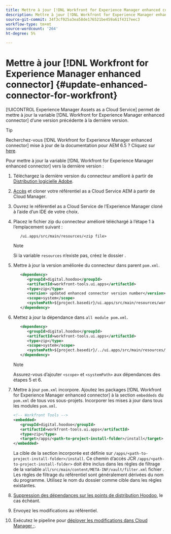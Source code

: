 ```yaml
---
title: Mettre à jour [!DNL Workfront for Experience Manager enhanced connector]
description: Mettre à jour [!DNL Workfront for Experience Manager enhanced connector]
source-git-commit: 34f3cf925a3ea58de176521be459a61f4317eec3
workflow-type: tm+mt
source-wordcount: '264'
ht-degree: 5%

---
```


# Mettre à jour [!DNL Workfront for Experience Manager enhanced connector] {#update-enhanced-connector-for-workfront}

[!UICONTROL Experience Manager Assets as a Cloud Service] permet de mettre à jour la variable [!DNL Workfront for Experience Manager enhanced connector] d’une version précédente à la dernière version.

>[!TIP]
>
>Recherchez-vous [!DNL Workfront for Experience Manager enhanced connector] mise à jour de la documentation pour AEM 6.5 ? Cliquez sur [here](https://experienceleague.adobe.com/docs/experience-manager-65/assets/integrations/workfront-connector-install.html?lang=en##update-enhanced-connector-for-workfront).


Pour mettre à jour la variable [!DNL Workfront for Experience Manager enhanced connector] vers la dernière version :

1. Téléchargez la dernière version du connecteur amélioré à partir de [Distribution logicielle Adobe](https://experience.adobe.com/#/downloads/content/software-distribution/en/aemcloud.html?package=/content/software-distribution/en/details.html/content/dam/aemcloud/public/workfront-tools.ui.apps.zip).

1. [Accès](https://experienceleague.adobe.com/docs/experience-manager-cloud-service/content/implementing/using-cloud-manager/managing-code/accessing-repos.html?lang=en) et cloner votre référentiel as a Cloud Service AEM à partir de Cloud Manager.

1. Ouvrez le référentiel as a Cloud Service de l’Experience Manager cloné à l’aide d’un IDE de votre choix.

1. Placez le fichier zip du connecteur amélioré téléchargé à l’étape 1 à l’emplacement suivant :

   ```TXT
      /ui.apps/src/main/resources/<zip file>
   ```

   >[!NOTE]
   >
   >Si la variable `resources` n’existe pas, créez le dossier .

1. Mettre à jour la version améliorée du connecteur dans parent `pom.xml`.

   ```XML
      <dependency>
         <groupId>digital.hoodoo</groupId>
         <artifactId>workfront-tools.ui.apps</artifactId>
         <type>zip</type>
         <version> updated enhanced connector version number</version>
         <scope>system</scope>
         <systemPath>${project.basedir}/ui.apps/src/main/resources/workfront-tools.ui.apps.zip</systemPath>
      </dependency>
   ```

1. Mettez à jour la dépendance dans `all module pom.xml`.

   ```XML
      <dependency>
         <groupId>digital.hoodoo</groupId>
         <artifactId>workfront-tools.ui.apps</artifactId>
         <type>zip</type>
         <scope>system</scope>
         <systemPath>${project.basedir}/../ui.apps/src/main/resources/workfront-tools.ui.apps.zip</systemPath>
      </dependency>
   ```

   >[!NOTE]
   >
   >Assurez-vous d’ajouter `<scope>` et `<systemPath>` aux dépendances des étapes 5 et 6.

1. Mettre à jour `pom.xml` incorpore. Ajoutez les packages [!DNL Workfront for Experience Manager enhanced connector] à la section `embeddeds` du `pom.xml` de tous vos sous-projets. Incorporer les mises à jour dans tous les modules `pom.xml`.

   ```XML
   <!-- Workfront Tools -->
   <embedded>
      <groupId>digital.hoodoo</groupId>
      <artifactId>workfront-tools.ui.apps</artifactId>
      <type>zip</type>
      <target>/apps/<path-to-project-install-folder>/install</target>
   </embedded>
   ```

   La cible de la section incorporée est définie sur `/apps/<path-to-project-install-folder>/install`. Ce chemin d’accès JCR `/apps/<path-to-project-install-folder>` doit être inclus dans les règles de filtrage de la variable `all/src/main/content/META-INF/vault/filter.xml` fichier . Les règles de filtrage du référentiel sont généralement dérivées du nom du programme. Utilisez le nom du dossier comme cible dans les règles existantes.

1. [Suppression des dépendances sur les points de distribution Hoodoo](remove-external-dependencies.md), le cas échéant.

1. Envoyez les modifications au référentiel.

1. Exécutez le pipeline pour [déployer les modifications dans Cloud Manager ;](https://experienceleague.adobe.com/docs/experience-manager-cloud-service/content/implementing/using-cloud-manager/deploy-code.html).
